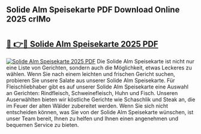 ## Solide Alm Speisekarte PDF Download Online 2025 crIMo

# <h2><a href="http://gcdksow.nevu.top/?p=Solide+Alm+Speisekarte">🔗 👉🔴 Solide Alm Speisekarte 2025 PDF</a></h2>

[![Solide Alm Speisekarte 2025 PDF](https://i.imgur.com/dBaPXMq.png)](http://gcdksow.nevu.top/?p=Solide+Alm+Speisekarte)
Die Solide Alm Speisekarte ist nicht nur eine Liste von Gerichten, sondern auch die Möglichkeit, etwas Leckeres zu wählen. Wenn Sie nach einem leichten und frischen Gericht suchen, probieren Sie unsere Salate aus unserer Solide Alm Speisekarte. Für Fleischliebhaber gibt es auf unserer Solide Alm Speisekarte eine Auswahl an Gerichten: Rindfleisch, Schweinefleisch, Huhn und Fisch. Unseren Auserwählten bieten wir köstliche Gerichte wie Schaschlik und Steak an, die im Feuer der alten Wälder zubereitet werden. Wenn Sie sich nicht entscheiden können, was Sie von der Solide Alm Speisekarte wünschen, ist unser Team bereit, Ihnen zu helfen und Ihnen einen angenehmen und bequemen Service zu bieten.
